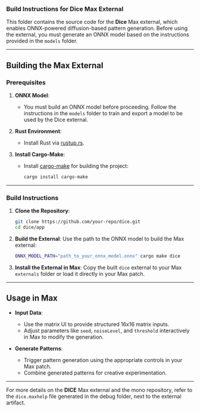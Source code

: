 ### Build Instructions for Dice Max External

This folder contains the source code for the **Dice** Max external, which enables ONNX-powered diffusion-based pattern generation. Before using the external, you must generate an ONNX model based on the instructions provided in the `models` folder.

---

## Building the Max External

### Prerequisites

1. **ONNX Model**:

   - You must build an ONNX model before proceeding. Follow the instructions in the `models` folder to train and export a model to be used by the Dice external.

2. **Rust Environment**:

   - Install Rust via [rustup.rs](https://rustup.rs/).

3. **Install Cargo-Make**:
   - Install [cargo-make](https://sagiegurari.github.io/cargo-make/) for building the project:
     ```bash
     cargo install cargo-make
     ```

---

### Build Instructions

1. **Clone the Repository**:

   ```bash
   git clone https://github.com/your-repo/dice.git
   cd dice/app
   ```

2. **Build the External**:
   Use the path to the ONNX model to build the Max external:

   ```bash
   ONNX_MODEL_PATH="path_to_your_onnx_model.onnx" cargo make dice
   ```

3. **Install the External in Max**:
   Copy the built `dice` external to your Max `externals` folder or load it directly in your Max patch.

---

## Usage in Max

- **Input Data**:

  - Use the matrix UI to provide structured 16x16 matrix inputs.
  - Adjust parameters like `seed`, `noiseLevel`, and `threshold` interactively in Max to modify the generation.

- **Generate Patterns**:
  - Trigger pattern generation using the appropriate controls in your Max patch.
  - Combine generated patterns for creative experimentation.

---

For more details on the **DICE** Max external and the mono repository, refer to the `dice.maxhelp` file generated in the debug folder, next to the external artifact.
